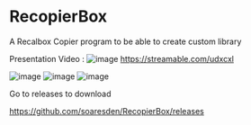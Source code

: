 # RecopierBox
A Recalbox Copier program to be able to create custom library

Presentation Video : 
![image](https://user-images.githubusercontent.com/54243866/99268623-b3c70e00-2825-11eb-95ee-389d7bde9db8.png)
https://streamable.com/udxcxl


![image](https://user-images.githubusercontent.com/54243866/99268270-38655c80-2825-11eb-89e9-d3cd9b548c70.png)
![image](https://user-images.githubusercontent.com/54243866/99268284-3bf8e380-2825-11eb-90c9-852a3fd53d76.png)
![image](https://user-images.githubusercontent.com/54243866/99268310-4915d280-2825-11eb-8265-453039f930c8.png)

Go to releases to download

https://github.com/soaresden/RecopierBox/releases
